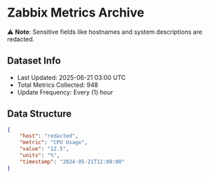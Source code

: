 # Zabbix Metrics Archive

⚠️ **Note**: Sensitive fields like hostnames and system descriptions are redacted.

## Dataset Info
- Last Updated: 2025-06-21 03:00 UTC
- Total Metrics Collected: 948
- Update Frequency: Every (1) hour

## Data Structure
```json
{
    "host": "redacted",
    "metric": "CPU Usage",
    "value": "12.5",
    "units": "%",
    "timestamp": "2024-05-21T12:00:00"
}
```
